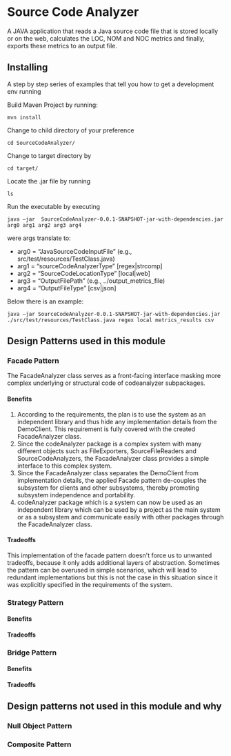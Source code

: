 # Source Code Analyzer 

A JAVA application that reads a Java source code file that is stored locally or on the web, 
calculates the LOC, NOM and NOC metrics and finally, exports these metrics to an output file.

## Installing

A step by step series of examples that tell you how to get a development env running

Build Maven Project by running:

```
mvn install
```

Change to child directory of your preference

```
cd SourceCodeAnalyzer/
```

Change to target directory by

```
cd target/
```

Locate the .jar file by running

```
ls
```

Run the executable by executing
```
java –jar  SourceCodeAnalyzer-0.0.1-SNAPSHOT-jar-with-dependencies.jar arg0 arg1 arg2 arg3 arg4
```
were args translate to: 	
+ arg0 = “JavaSourceCodeInputFile” (e.g., src/test/resources/TestClass.java)
+ arg1 = “sourceCodeAnalyzerType” [regex|strcomp]
+ arg2 = “SourceCodeLocationType” [local|web]
+ arg3 = “OutputFilePath” (e.g., ../output_metrics_file)
+ arg4 = “OutputFileType” [csv|json]

Below there is an example:
```
java –jar SourceCodeAnalyzer-0.0.1-SNAPSHOT-jar-with-dependencies.jar ./src/test/resources/TestClass.java regex local metrics_results csv
```

## Design Patterns used in this module

### Facade Pattern
The FacadeAnalyzer class serves as a front-facing interface masking more complex underlying or
structural code of codeanalyzer subpackages. 

#### Benefits
1. According to the requirements, the plan is to use the system as an independent library and thus hide any
implementation details from the DemoClient. This requirement is fully covered with the created FacadeAnalyzer class.
2. Since the codeAnalyzer package is a complex system with many different objects such as FileExporters, SourceFileReaders and SourceCodeAnalyzers, the 
FacadeAnalyzer class provides a simple interface to this complex system.
3. Since the FacadeAnalyzer class separates the DemoClient from implementation details, the applied Facade pattern de-couples the subsystem for clients and other
subsystems, thereby promoting subsystem independence and portability.
4. codeAnalyzer package which is a system can now be used as an independent library which can be used by a project as the main system or as a subsystem
and communicate easily with other packages through the FacadeAnalyzer class.

#### Tradeoffs
This implementation of the facade pattern doesn't force us to unwanted tradeoffs, because it only adds additional layers of abstraction.
Sometimes the pattern can be overused in simple scenarios, which will lead to redundant implementations but this is not the case in this situation 
since it was explicitly specified in the requirements of the system.

### Strategy Pattern

#### Benefits

#### Tradeoffs

### Bridge Pattern

#### Benefits

#### Tradeoffs

## Design patterns not used in this module and why

### Null Object Pattern

### Composite Pattern

